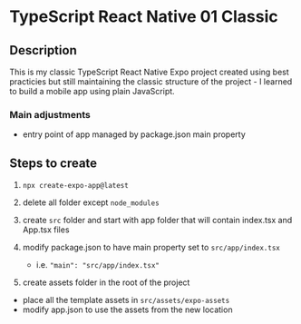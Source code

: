 # TypeScript React Native 01 Classic

## Description

This is my classic TypeScript React Native Expo project created using best practicies but still maintaining the classic structure of the project - I learned to build a mobile app using plain JavaScript.

### Main adjustments

- entry point of app managed by package.json main property

## Steps to create

1. `npx create-expo-app@latest`
2. delete all folder except `node_modules`
3. create `src` folder and start with app folder that will contain index.tsx and App.tsx files
4. modify package.json to have main property set to `src/app/index.tsx`

   - i.e. `"main": "src/app/index.tsx"`

5. create assets folder in the root of the project

- place all the template assets in `src/assets/expo-assets`
- modify app.json to use the assets from the new location
